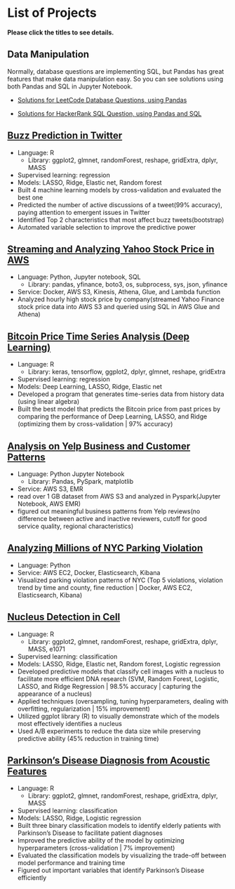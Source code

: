 # List of Projects

**Please click the titles to see details.**
## Data Manipulation

Normally, database questions are implementing SQL, but Pandas has great features that make data manipulation easy. So you can see solutions using both Pandas and SQL in Jupyter Notebook.

- [Solutions for LeetCode Database Questions, using Pandas](https://github.com/espseongsm/LeetCodeDatabaseQuestions/blob/master/SolutionsForLeetCodeDatabaseSolutions.ipynb)

- [Solutions for HackerRank SQL Question, using Pandas and SQL](https://github.com/espseongsm/HackerRankSQLSolutions/blob/main/SolutionsForHackerRankSQL.ipynb)

## [Buzz Prediction in Twitter](https://github.com/espseongsm/Buzz_prediction_on_twitter)

- Language: R
  - Library: ggplot2, glmnet, randomForest, reshape, gridExtra, dplyr, MASS
- Supervised learning: regression
- Models: LASSO, Ridge, Elastic net, Random forest
- Built 4 machine learning models by cross-validation and evaluated the best one
- Predicted the number of active discussions of a tweet(99% accuracy), paying attention to emergent issues in Twitter
- Identified Top 2 characteristics that most affect buzz tweets(bootstrap)
- Automated variable selection to improve the predictive power

## [Streaming and Analyzing Yahoo Stock Price in AWS](https://github.com/espseongsm/streaming_stock_prices_and_analyzing_in_AWS)

- Language: Python, Jupyter notebook, SQL
  - Library: pandas, yfinance, boto3, os, subprocess, sys, json, yfinance
- Service: Docker, AWS S3, Kinesis, Athena, Glue, and Lambda function
- Analyzed hourly high stock price by company(streamed Yahoo Finance stock price data into AWS S3 and queried using SQL in AWS Glue and Athena)

## [Bitcoin Price Time Series Analysis (Deep Learning)](https://github.com/espseongsm/Bitcoin_Time_Series_Deep_Learning)

- Language: R
  - Library: keras, tensorflow, ggplot2, dplyr, glmnet, reshape, gridExtra
- Supervised learning: regression
- Models: Deep Learning, LASSO, Ridge, Elastic net
- Developed a program that generates time-series data from history data (using linear algebra)
- Built the best model that predicts the Bitcoin price from past prices by comparing the performance of Deep Learning, LASSO, and Ridge (optimizing them by cross-validation | 97% accuracy)
  
## [Analysis on Yelp Business and Customer Patterns](https://github.com/espseongsm/Analysis_on_yelp_business_and_customer_patterns)

- Language: Python Jupyter Notebook
  - Library: Pandas, PySpark, matplotlib
- Service: AWS S3, EMR
- read over 1 GB dataset from AWS S3 and analyzed in Pyspark(Jupyter Notebook, AWS EMR) 
- figured out meaningful business patterns from Yelp reviews(no difference between active and inactive reviewers, cutoff for good service quality, regional characteristics)

## [Analyzing Millions of NYC Parking Violation](https://github.com/espseongsm/STA9760_Big_Data_Project1)

- Language: Python
- Service: AWS EC2, Docker, Elasticsearch, Kibana
- Visualized parking violation patterns of NYC (Top 5 violations, violation trend by time and county, fine reduction | Docker, AWS EC2, Elasticsearch, Kibana)
  
## [Nucleus Detection in Cell](https://github.com/espseongsm/Nucleus_Detection_in_Cell) 

- Language: R
  - Library: ggplot2, glmnet, randomForest, reshape, gridExtra, dplyr, MASS, e1071
- Supervised learning: classification
- Models: LASSO, Ridge, Elastic net, Random forest, Logistic regression
- Developed predictive models that classify cell images with a nucleus to facilitate more efficient DNA research (SVM, Random Forest, Logistic, LASSO, and Ridge Regression | 98.5% accuracy | capturing the appearance of a nucleus) 
- Applied techniques (oversampling, tuning hyperparameters, dealing with overfitting, regularization | 15% improvement)
- Utilized ggplot library (R) to visually demonstrate which of the models most effectively identifies a nucleus
- Used A/B experiments to reduce the data size while preserving predictive ability (45% reduction in training time)

## [Parkinson’s Disease Diagnosis from Acoustic Features](https://github.com/espseongsm/Parkinson_Disease_Diagnosis)

- Language: R
  - Library: ggplot2, glmnet, randomForest, reshape, gridExtra, dplyr, MASS
- Supervised learning: classification
- Models: LASSO, Ridge, Logistic regression
- Built three binary classification models to identify elderly patients with Parkinson’s Disease to facilitate patient diagnoses
- Improved the predictive ability of the model by optimizing hyperparameters (cross-validation | 7% improvement)
- Evaluated the classification models by visualizing the trade-off between model performance and training time
- Figured out important variables that identify Parkinson’s Disease efficiently
